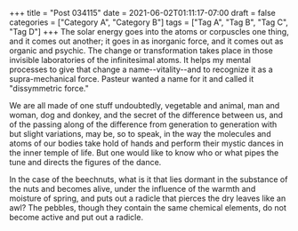 +++
title = "Post 034115"
date = 2021-06-02T01:11:17-07:00
draft = false
categories = ["Category A", "Category B"]
tags = ["Tag A", "Tag B", "Tag C", "Tag D"]
+++
The solar energy goes into the atoms or corpuscles one thing, and it comes out another; it goes in as inorganic force, and it comes out as organic and psychic. The change or transformation takes place in those invisible laboratories of the infinitesimal atoms. It helps my mental processes to give that change a name--vitality--and to recognize it as a supra-mechanical force. Pasteur wanted a name for it and called it "dissymmetric force."

We are all made of one stuff undoubtedly, vegetable and animal, man and woman, dog and donkey, and the secret of the difference between us, and of the passing along of the difference from generation to generation with but slight variations, may be, so to speak, in the way the molecules and atoms of our bodies take hold of hands and perform their mystic dances in the inner temple of life. But one would like to know who or what pipes the tune and directs the figures of the dance.

In the case of the beechnuts, what is it that lies dormant in the substance of the nuts and becomes alive, under the influence of the warmth and moisture of spring, and puts out a radicle that pierces the dry leaves like an awl? The pebbles, though they contain the same chemical elements, do not become active and put out a radicle.
